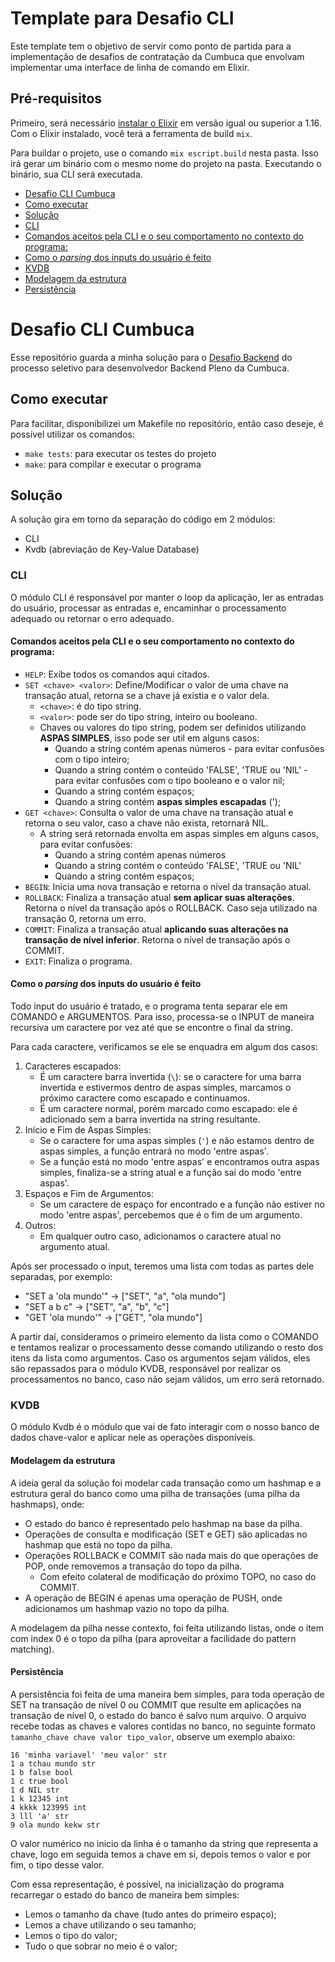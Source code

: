 
# Template para Desafio CLI

Este template tem o objetivo de servir como 
ponto de partida para a implementação de desafios
de contratação da Cumbuca que envolvam implementar
uma interface de linha de comando em Elixir.

## Pré-requisitos

Primeiro, será necessário [instalar o Elixir](https://elixir-lang.org/install.html)
em versão igual ou superior a 1.16.
Com o Elixir instalado, você terá a ferramenta de build `mix`.

Para buildar o projeto, use o comando `mix escript.build` nesta pasta.
Isso irá gerar um binário com o mesmo nome do projeto na pasta.
Executando o binário, sua CLI será executada.

<!--toc:start-->
- [Desafio CLI Cumbuca](#desafio-cli-cumbuca)
- [Como executar](#como-executar)
- [Solução](#solução)
- [CLI](#cli)
- [Comandos aceitos pela CLI e o seu comportamento no contexto do programa:](#comandos-aceitos-pela-cli-e-o-seu-comportamento-no-contexto-do-programa)
- [Como o *parsing* dos inputs do usuário é feito](#como-o-parsing-dos-inputs-do-usuário-é-feito)
- [KVDB](#kvdb)
- [Modelagem da estrutura](#modelagem-da-estrutura)
- [Persistência](#persistência)
<!--toc:end-->

# Desafio CLI Cumbuca

Esse repositório guarda a minha solução para o [Desafio Backend](https://github.com/appcumbuca/desafios/blob/master/desafio-back-end-pleno.md) do processo seletivo para desenvolvedor Backend Pleno da Cumbuca.

## Como executar

Para facilitar, disponibilizei um Makefile no repositório, então caso deseje, é possível utilizar os comandos:
- `make tests`: para executar os testes do projeto
- `make`: para compilar e executar o programa

## Solução

A solução gira em torno da separação do código em 2 módulos:
- CLI
- Kvdb (abreviação de Key-Value Database)

### CLI

O módulo CLI é responsável por manter o loop da aplicação, ler as entradas do usuário, processar as entradas e, encaminhar o processamento adequado ou retornar o erro adequado.

#### Comandos aceitos pela CLI e o seu comportamento no contexto do programa:

- `HELP`: Exibe todos os comandos aqui citados.
- `SET <chave> <valor>`: Define/Modificar o valor de uma chave na transação atual, retorna se a chave já existia e o valor dela.
	- `<chave>`: é do tipo string.
	- `<valor>`: pode ser do tipo string, inteiro ou booleano.
	- Chaves ou valores do tipo string, podem ser definidos utilizando **ASPAS SIMPLES**, isso pode ser util em alguns casos:
		- Quando a string contém apenas números - para evitar confusões com o tipo inteiro;
		- Quando a string contém o conteúdo 'FALSE', 'TRUE ou 'NIL' - para evitar confusões com o tipo booleano e o valor nil;
		- Quando a string contém espaços;
		- Quando a string contém **aspas simples escapadas** (\');
- `GET <chave>`: Consulta o valor de uma chave na transação atual e retorna o seu valor, caso a chave não exista, retornará NIL.
	- A string será retornada envolta em aspas simples em alguns casos, para evitar confusões:
		- Quando a string contém apenas números
		- Quando a string contém o conteúdo 'FALSE', 'TRUE ou 'NIL'
		- Quando a string contém espaços;
- `BEGIN`: Inicia uma nova transação e retorna o nível da transação atual.
- `ROLLBACK`: Finaliza a transação atual **sem aplicar suas alterações**. Retorna o nível da transação após o ROLLBACK. Caso seja utilizado na transação 0, retorna um erro.
- `COMMIT`: Finaliza a transação atual **aplicando suas alterações na transação de nível inferior**. Retorna o nível de transação após o COMMIT.
- `EXIT`: Finaliza o programa.


#### Como o *parsing* dos inputs do usuário é feito

Todo input do usuário é tratado, e o programa tenta separar ele em COMANDO e ARGUMENTOS. Para isso, processa-se o INPUT de maneira recursiva um caractere por vez até que se encontre o final da string.

Para cada caractere, verificamos se ele se enquadra em algum dos casos:
1. Caracteres escapados:
	- É um caractere barra invertida (`\`): se o caractere for uma barra invertida e estivermos dentro de aspas simples, marcamos o próximo caractere como escapado e continuamos.
	- É um caractere normal, porém marcado como escapado: ele é adicionado sem a barra invertida na string resultante.
2. Início e Fim de Aspas Simples: 
	- Se o caractere for uma aspas simples (`'`) e não estamos dentro de aspas simples, a função entrará no modo 'entre aspas'.
	- Se a função está no modo 'entre aspas' e encontramos outra aspas simples, finaliza-se a string atual e a função sai do modo 'entre aspas'.
3. Espaços e Fim de Argumentos:
	- Se um caractere de espaço for encontrado e a função não estiver no modo 'entre aspas', percebemos que é o fim de um argumento.
4. Outros:
	- Em qualquer outro caso, adicionamos o caractere atual no argumento atual.

Após ser processado o input, teremos uma lista com todas as partes dele separadas, por exemplo:

- "SET a 'ola mundo'" -> ["SET", "a", "ola mundo"]
- "SET a b c" -> ["SET", "a", "b", "c"]
- "GET 'ola mundo'" -> ["GET", "ola mundo"]

A partir daí, consideramos o primeiro elemento da lista como o COMANDO e tentamos realizar o processamento desse comando utilizando o resto dos itens da lista como argumentos. Caso os argumentos sejam válidos, eles são repassados para o módulo KVDB, responsável por realizar os processamentos no banco, caso não sejam válidos, um erro será retornado.

### KVDB

O módulo Kvdb é o módulo que vai de fato interagir com o nosso banco de dados chave-valor e aplicar nele as operações disponíveis.

#### Modelagem da estrutura

A ideia geral da solução foi modelar cada transação como um hashmap e a estrutura geral do banco como uma pilha de transações (uma pilha da hashmaps), onde:
- O estado do banco é representado pelo hashmap na base da pilha.
- Operações de consulta e modificação (SET e GET) são aplicadas no hashmap que está no topo da pilha.
- Operações ROLLBACK e COMMIT são nada mais do que operações de POP, onde removemos a transação do topo da pilha.
	- Com efeito colateral de modificação do próximo TOPO, no caso do COMMIT.
- A operação de BEGIN é apenas uma operação de PUSH, onde adicionamos um hashmap vazio no topo da pilha.

A modelagem da pilha nesse contexto, foi feita utilizando listas, onde o item com index 0 é o topo da pilha (para aproveitar a facilidade do pattern matching).

#### Persistência

A persistência foi feita de uma maneira bem simples, para toda operação de SET na transação de nível 0 ou COMMIT que resulte em aplicações na transação de nível 0, o estado do banco é salvo num arquivo. O arquivo recebe todas as chaves e valores contidas no banco, no seguinte formato `tamanho_chave chave valor tipo_valor`, observe um exemplo abaixo:

```
16 'minha variavel' 'meu valor' str
1 a tchau mundo str
1 b false bool
1 c true bool
1 d NIL str
1 k 12345 int
4 kkkk 123995 int
3 lll 'a' str
9 ola mundo kekw str
```

O valor numérico no inicio da linha é o tamanho da string que representa a chave, logo em seguida temos a chave em si, depois temos o valor e por fim, o tipo desse valor.

Com essa representação, é possível, na inicialização do programa recarregar o estado do banco de maneira bem simples:
- Lemos o tamanho da chave (tudo antes do primeiro espaço);
- Lemos a chave utilizando o seu tamanho;
- Lemos o tipo do valor;
- Tudo o que sobrar no meio é o valor;
